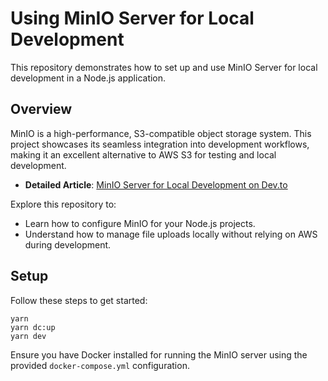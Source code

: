 # Using MinIO Server for Local Development

This repository demonstrates how to set up and use MinIO Server for local development in a Node.js application.

## Overview

MinIO is a high-performance, S3-compatible object storage system. This project showcases its seamless integration into development workflows, making it an excellent alternative to AWS S3 for testing and local development.

- **Detailed Article**: [MinIO Server for Local Development on Dev.to](https://dev.to/thenelson_o/using-minio-server-for-local-development-a-smarter-alternative-to-s3-1f51)

Explore this repository to:

- Learn how to configure MinIO for your Node.js projects.
- Understand how to manage file uploads locally without relying on AWS during development.

## Setup

Follow these steps to get started:

```
yarn
yarn dc:up
yarn dev
```

Ensure you have Docker installed for running the MinIO server using the provided `docker-compose.yml` configuration.
